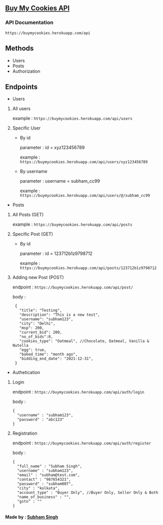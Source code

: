 ## [Buy My Cookies API](https://buymycookies.netlify.app/)

### API Documentation

`https://buymycookies.herokuapp.com/api`

## Methods

- Users
- Posts
- Authorization

## Endpoints

- Users

1. All users

   example : `https://buymycookies.herokuapp.com/api/users`

2. Specific User

   - By id

     parameter : id = xyz123456789

     example : `https://buymycookies.herokuapp.com/api/users/xyz123456789`

   - By username

     parameter : username = subham_cc99

     example : `https://buymycookies.herokuapp.com/api/users/@/subham_cc99`

- Posts

1. All Posts (GET)

   example : `https://buymycookies.herokuapp.com/api/posts`

2. Specific Post (GET)

   - By id

     parameter : id = 123712b1z9798712

     example : `https://buymycookies.herokuapp.com/api/posts/123712b1z9798712`

3. Adding new Post (POST)

   endpoint : `https://buymycookies.herokuapp.com/api/post/`

   body :

   ```
    {
      "title": "Testing",
      "description": "This is a new test",
      "username": "subham123",
      "city": "Delhi",
      "msp": 200,
      "current_bid": 200,
      "no_of_bids":0,
      "cookies_type": "Oatmeal", //Chocolate, Oatmeal, Vanilla & Nutella
      "egg": true,
      "baked_time": "month ago",
      "bidding_end_date": "2021-12-31",
    }
   ```

- Authetication

1. Login

   endpoint : `https://buymycookies.herokuapp.com/api/auth/login`

   body :

   ```
   {
     "username" : "subham123",
     "password" : "abc123"
   }
   ```

2. Registration

   endpoint : `https://buymycookies.herokuapp.com/api/auth/register`

   body :

   ```
   {
     "full_name" : "Subham Singh",
     "username" : "subham123",
     "email" : "subham@test.com",
     "contact" : "987654321",
     "password" : "subham007",
     "city" : "kolkata",
     "account_type" : "Buyer Only", //Buyer Only, Seller Only & Both
     "name_of_business" : "",
     "gstn" : ""
   }
   ```

#### Made by : [Subham Singh](https://www.linkedin.com/in/subham-singh-cc/)
